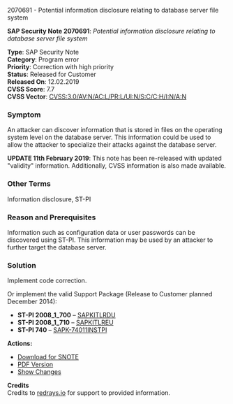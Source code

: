 2070691 - Potential information disclosure relating to database server file system

**SAP Security Note 2070691**: *Potential information disclosure relating to database server file system*

**Type**: SAP Security Note  
**Category**: Program error  
**Priority**: Correction with high priority  
**Status**: Released for Customer  
**Released On**: 12.02.2019  
**CVSS Score**: 7.7  
**CVSS Vector**: [CVSS:3.0/AV:N/AC:L/PR:L/UI:N/S:C/C:H/I:N/A:N](https://me.sap.com/CVSS:3.0/AV:N/AC:L/PR:L/UI:N/S:C/C:H/I:N/A:N)

### Symptom

An attacker can discover information that is stored in files on the operating system level on the database server. This information could be used to allow the attacker to specialize their attacks against the database server.

**UPDATE 11th February 2019**: This note has been re-released with updated "validity" information. Additionally, CVSS information is also made available.

### Other Terms

Information disclosure, ST-PI

### Reason and Prerequisites

Information such as configuration data or user passwords can be discovered using ST-PI. This information may be used by an attacker to further target the database server.

### Solution

Implement code correction.

Or implement the valid Support Package (Release to Customer planned December 2014):

- **ST-PI 2008_1_700** – [SAPKITLRDU](https://me.sap.com/supportpackage/SAPKITLRDU)
- **ST-PI 2008_1_710** – [SAPKITLREU](https://me.sap.com/supportpackage/SAPKITLREU)
- **ST-PI 740** – [SAPK-74011INSTPI](https://me.sap.com/supportpackage/SAPK-74011INSTPI)

**Actions:**
- [Download for SNOTE](https://notesdownloads.sap.com/note/0040000012303072017)
- [PDF Version](https://userapps.support.sap.com/sap/support/sfm/notes/print/0002070691?language=en-US&token=024281205FD36F6EE24C11D541293DF6)
- [Show Changes](https://me.sap.com/notesLatestChanges/0002070691/E/diff)

**Credits**  
Credits to [redrays.io](https://redrays.io) for support to provided information.